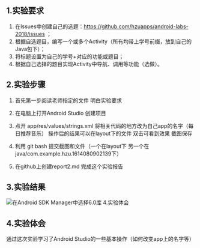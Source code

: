 ## 1.实验要求
 
 
 1. 在Issues中创建自己的选题：https://github.com/hzuapps/android-labs-2018/issues ；
 2. 根据自选题目，编写一个或多个Activity（所有均带上学号前缀，放到自己的Java包下）；
 3. 将标题设置为自己的学号+对应的功能或题目；
 4. 根据自己选择的题目实现Activity中导航、调用等功能（选做）。
 
 
 ## 2.实验步骤
 
 1. 首先第一步阅读老师指定的文件 明白实验要求 
 
 2. 在电脑上打开Android Studio   创建项目  
 
 3. 点开 app/res/values/strings.xml  将相关代码的地方改为自己app的名字（每日推荐音乐）  操作后的结果可以在layout下的文件 双击可看到效果 截图保存

 4. 利用 git bash 提交截图和文件（一个在layout下 另一个在java/com.example.hzu.1614080902139下）
 
 5. 在github上创建report2.md 完成这个实验报告
 
 ## 3.实验结果
 ![在Android SDK Manager中选择6.0库](https://github.com/1614080902139/android-labs-2018/blob/master/Soft1614080902139/png) 4.实验体会
  ## 4.实验体会
 通过这次实验学习了Android Studio的一些基本操作（如何改变app上的名字等） 
 

